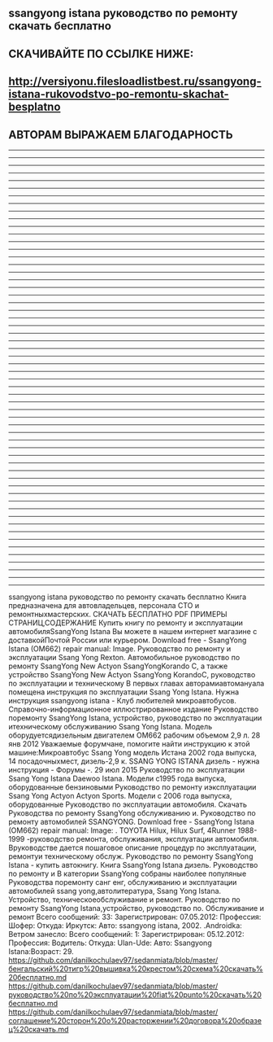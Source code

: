 ssangyong istana руководство по ремонту скачать бесплатно
--------------------------------------------------
СКАЧИВАЙТЕ ПО ССЫЛКЕ НИЖЕ:
--------------------------------------------------
http://versiyonu.filesloadlistbest.ru/ssangyong-istana-rukovodstvo-po-remontu-skachat-besplatno
--------------------------------------------------
АВТОРАМ ВЫРАЖАЕМ БЛАГОДАРНОСТЬ
--------------------------------------------------
--------------------------------------------------
--------------------------------------------------
--------------------------------------------------
--------------------------------------------------
--------------------------------------------------
--------------------------------------------------
--------------------------------------------------
--------------------------------------------------
--------------------------------------------------
--------------------------------------------------
--------------------------------------------------
--------------------------------------------------
--------------------------------------------------
--------------------------------------------------
--------------------------------------------------
--------------------------------------------------
--------------------------------------------------
--------------------------------------------------
--------------------------------------------------
--------------------------------------------------
--------------------------------------------------
--------------------------------------------------
--------------------------------------------------
--------------------------------------------------
--------------------------------------------------
--------------------------------------------------
--------------------------------------------------
--------------------------------------------------
--------------------------------------------------
--------------------------------------------------
--------------------------------------------------
--------------------------------------------------
--------------------------------------------------
--------------------------------------------------
--------------------------------------------------
--------------------------------------------------
--------------------------------------------------
--------------------------------------------------
--------------------------------------------------
--------------------------------------------------
--------------------------------------------------
--------------------------------------------------
--------------------------------------------------
--------------------------------------------------
--------------------------------------------------
--------------------------------------------------
--------------------------------------------------
--------------------------------------------------
--------------------------------------------------
--------------------------------------------------
--------------------------------------------------
--------------------------------------------------
--------------------------------------------------
--------------------------------------------------
--------------------------------------------------
--------------------------------------------------
--------------------------------------------------
--------------------------------------------------
ssangyong istana руководство по ремонту скачать бесплатно Книга предназначена для автовладельцев, персонала СТО и ремонтныхмастерских. СКАЧАТЬ БЕСПЛАТНО PDF ПРИМЕРЫ СТРАНИЦ,СОДЕРЖАНИЕ Купить книгу по ремонту и эксплуатации автомобиляSsangYong Istana Вы можете в нашем интернет магазине с доставкойПочтой России или курьером. Download free - SsangYong Istana (OM662) repair manual: Image. Руководство по ремонту и эксплуатации Ssang Yong Rexton. Автомобильное руководство по ремонту SsangYong New Actyon  SsangYongKorando C, а также устройство SsangYong New Actyon  SsangYong KorandoC, руководство по эксплуатации и техническому  В первых главах авторамиавтомануала помещена инструкция по эксплуатации Ssang Yong Istana. Нужна инструкция ssangyong istana - Клуб любителей микроавтобусов. Справочно-информационное иллюстрированное издание Руководство поремонту SsangYong Istana, устройство, руководство по эксплуатации итехническому обслуживанию Ssang Yong Istana. Модель оборудуетсядизельным двигателем ОМ662 рабочим объемом 2,9 л. 28 янв 2012  Уважаемые форумчане, помогите найти инструкцию к этой машине:Микроавтобус Ssang Yong модель Истана 2002 года выпуска, 14 посадочныхмест, дизель-2,9 к. SSANG YONG ISTANA дизель - нужна инструкция - Форумы -. 29 июл 2015  Руководство по эксплуатации Ssang Yong Istana  Daewoo Istana. Модели с1995 года выпуска, оборудованные бензиновыми  Руководство по ремонту иэксплуатации Ssang Yong Actyon  Actyon Sports. Модели с 2006 года выпуска, оборудованные  Руководство по эксплуатации автомобиля. Скачать Руководства по ремонту SsangYong обслуживанию и. Руководство по ремонту автомобилей SSANGYONG. Download free - SsangYong Istana (OM662) repair manual: Image: .  TOYOTA Hilux, Hilux Surf, 4Runner 1988-1999 -руководство ремонта, обслуживания, эксплуатации автомобиля. Вруководстве дается пошаговое описание процедур по эксплуатации, ремонтуи техническому обслуж. Руководство по ремонту SsangYong Istana - купить автокнигу. Книга SsangYong Istana дизель. Руководство по ремонту и
В категории SsangYong собраны наиболее популяные Руководства поремонту санг енг, обслуживанию и эксплуатации автомобилей ssang yong,автолитература,  Ssang Yong Istana. Устройство, техническоеобслуживание и ремонт. Руководство по ремонту SsangYong Istana,устройство, руководство по. Обслуживание и ремонт  Всего сообщений: 33: Зарегистрирован: 07.05.2012: Профессия: Шофер: Откуда: Иркутск: Авто: ssangyong istana, 2002. .Androidka: Ветром занесло: Всего сообщений: 1: Зарегистрирован: 05.12.2012: Профессия: Водитель: Откуда: Ulan-Ude: Авто: Ssangyong Istana:Возраст: 29.
https://github.com/danilkochulaev97/sedanmiata/blob/master/бенгальский%20тигр%20вышивка%20крестом%20схема%20скачать%20бесплатно.md
https://github.com/danilkochulaev97/sedanmiata/blob/master/руководство%20по%20эксплуатации%20fiat%20punto%20скачать%20бесплатно.md
https://github.com/danilkochulaev97/sedanmiata/blob/master/соглашение%20сторон%20о%20расторжении%20договора%20образец%20скачать.md